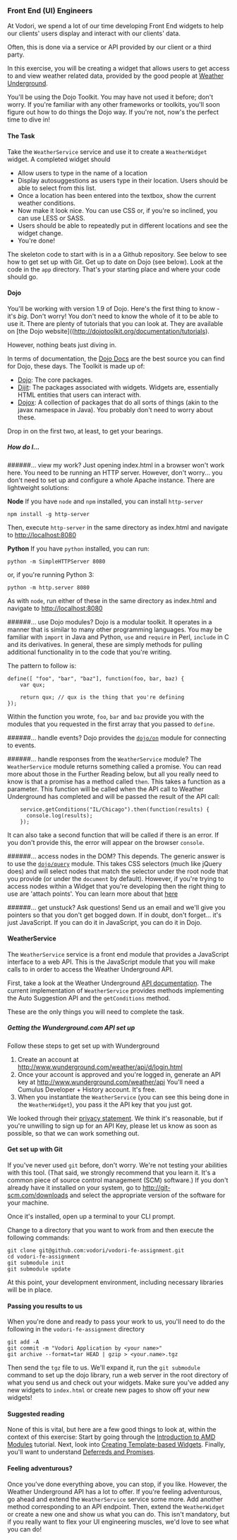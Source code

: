 ### Front End (UI) Engineers
At Vodori, we spend a lot of our time developing Front End widgets to help our clients' users display and interact with our clients' data.

Often, this is done via a service or API provided by our client or a third party.

In this exercise, you will be creating a widget that allows users to get access to and view weather related data, provided by the good people at [Weather Underground](http://www.wunderground.com/).

You'll be using the Dojo Toolkit. You may have not used it before; don't worry. If you're familiar with any other frameworks or toolkits, you'll soon figure out how to do things the Dojo way. If you're not, now's the perfect time to dive in!

#### The Task
Take the `WeatherService` service and use it to create a `WeatherWidget` widget. A completed widget should

 - Allow users to type in the name of a location
 - Display autosuggestions as users type in their location. Users should be able to select from this list.
 - Once a location has been entered into the textbox, show the current weather conditions.
 - Now make it look nice. You can use CSS or, if you're so inclined, you can use LESS or SASS.
 - Users should be able to repeatedly put in different locations and see the widget change.
 - You're done!

The skeleton code to start with is in a a Github repository. See below to see how to get set up with Git.
Get up to date on Dojo (see below).
Look at the code in the `app` directory. That's your starting place and where your code should go.

#### Dojo
You'll be working with version 1.9 of Dojo.
Here's the first thing to know - it's *big*. Don't worry! You don't need to know the whole of it to be able to use it.
There are plenty of tutorials that you can look at. They are available on [the Dojo website]((http://dojotoolkit.org/documentation/tutorials).

However, nothing beats just diving in.

In terms of documentation, the [Dojo Docs](http://livedocs.dojotoolkit.org/) are the best source you can find for Dojo, these days. The Toolkit is made up of:

 - [Dojo](http://livedocs.dojotoolkit.org/dojo/index): The core packages.
 - [Dijit](http://livedocs.dojotoolkit.org/dijit/index): The packages associated with widgets. Widgets are, essentially HTML entities that users can interact with.
 - [Dojox](http://livedocs.dojotoolkit.org/dojox/index): A collection of packages that do all sorts of things (akin to the javax namespace in Java). You probably don't need to worry about these.

Drop in on the first two, at least, to get your bearings.

##### How do I...

######... view my work?
Just opening index.html in a browser won't work here. You need to be running an HTTP server. However, don't worry... you
don't need to set up and configure a whole Apache instance. There are lightweight solutions:

**Node**
If you have `node` and `npm` installed, you can install `http-server`

    npm install -g http-server

Then, execute `http-server` in the same directory as index.html and navigate to [http://localhost:8080](http://localhost:8080)

**Python**
If you have `python` installed, you can run:

    python -m SimpleHTTPServer 8080

or, if you're running Python 3:

    python -m http.server 8080

As with `node`, run either of these in the same directory as index.html and navigate to [http://localhost:8080](http://localhost:8080)

######... use Dojo modules?
Dojo is a modular toolkit. It operates in a manner that is similar to many other programming languages. You may be familiar with `import` in Java and Python, `use` and `require` in Perl, `include` in C and its derivatives. In general, these are simply methods for pulling additional functionality in to the code that you're writing.

The pattern to follow is:

    define([ "foo", "bar", "baz"], function(foo, bar, baz) {
        var qux;

        return qux; // qux is the thing that you're defining
    });

Within the function you wrote, `foo`, `bar` and `baz` provide you with the modules that you requested in the first array that you passed to `define`.


######... handle events?
Dojo provides the [`dojo/on`](http://livedocs.dojotoolkit.org/dojo/on) module for connecting to events.

######... handle responses from the `WeatherService` module?
The `WeatherService` module returns something called a promise. You can read more about those in the Further Reading below, but all you really need to know is that a promise has a method called `then`. This takes a function as a parameter. This function will be called when the API call to Weather Underground has completed and will be passed the result of the API call:

        service.getConditions("IL/Chicago").then(function(results) {
          console.log(results);
        });

It can also take a second function that will be called if there is an error. If you don't provide this, the error will appear on the browser `console`.

######... access nodes in the DOM?
This depends. The generic answer is to use the [`dojo/query`](http://livedocs.dojotoolkit.org/dojo/query) module. This takes CSS selectors (much like jQuery does) and will select nodes that match the selector under the root node that you provide (or under the `document` by default). However, if you're trying to access nodes within a Widget that you're developing then the right thing to use are 'attach points'. You can learn more about that [here](http://livedocs.dojotoolkit.org/quickstart/writingWidgets)

######... get unstuck?
Ask questions! Send us an email and we'll give you pointers so that you don't get bogged down. If in doubt, don't forget... it's just JavaScript. If you can do it in JavaScript, you can do it in Dojo.


#### WeatherService
The `WeatherService` service is a front end module that provides a JavaScript interface to a web API. This is the JavaScript
module that you will make calls to in order to access the Weather Underground API.

First, take a look at the Weather Underground [API documentation](http://www.wunderground.com/weather/api/d/docs). The
current implementation of `WeatherService` provides methods implementing the Auto Suggestion API and the `getConditions` method.

These are the only things you will need to complete the task.

##### Getting the Wunderground.com API set up
Follow these steps to get set up with Wunderground

 1. Create an account at http://www.wunderground.com/weather/api/d/login.html
 2. Once your account is approved and you're logged in, generate an API key at http://www.wunderground.com/weather/api
    You'll need a Cumulus Developer + History account. It's free.
 3. When you instantiate the `WeatherService` (you can see this being done in the `WeatherWidget`), you pass it the API key that you just got.

 We looked through their [privacy statement](http://www.wunderground.com/members/tos.asp#privacy). We think it's reasonable, but if you're unwilling to sign up for an API Key, please let us know as soon as possible, so that we can work something out.

#### Get set up with Git
If you've never used `git` before, don't worry. We're not testing your abilities with this tool. (That said, we strongly recommend that you learn it. It's a common piece of source control management (SCM) software.)
If you don't already have it installed on your system, go to http://git-scm.com/downloads and select the appropriate version of the software for your machine.

Once it's installed, open up a terminal to your CLI prompt.

Change to a directory that you want to work from and then execute the following commands:

    git clone git@github.com:vodori/vodori-fe-assignment.git
    cd vodori-fe-assignment
    git submodule init
    git submodule update

At this point, your development environment, including necessary libraries will be in place.


#### Passing you results to us
When you're done and ready to pass your work to us, you'll need to do the following in the `vodori-fe-assignment` directory

    git add -A
    git commit -m "Vodori Application by <your name>"
    git archive --format=tar HEAD | gzip > <your.name>.tgz

Then send the `tgz` file to us. We'll expand it, run the `git submodule` command to set up the dojo library, run a web server in the root directory of what you send us and check out your widgets. Make sure you've added any new widgets to `index.html` or create new pages to show off your new widgets!

#### Suggested reading
None of this is vital, but here are a few good things to look at, within the context of this exercise:
Start by going through the [Introduction to AMD Modules](http://dojotoolkit.org/documentation/tutorials/1.9/modules/) tutorial.
Next, look into [Creating Template-based Widgets](http://dojotoolkit.org/documentation/tutorials/1.9/templated/).
Finally, you'll want to understand [Deferreds and Promises](http://dojotoolkit.org/documentation/tutorials/1.9/promises/).

#### Feeling adventurous?
Once you've done everything above, you can stop, if you like. However, the Weather Underground API has a lot to offer. If you're feeling adventurous, go ahead and extend the `WeatherService` service some more. Add another method corresponding to an API endpoint. Then, extend the `WeatherWidget` or create a new one and show us what you can do. This isn't mandatory, but if you really want to flex your UI engineering muscles, we'd love to see what you can do!